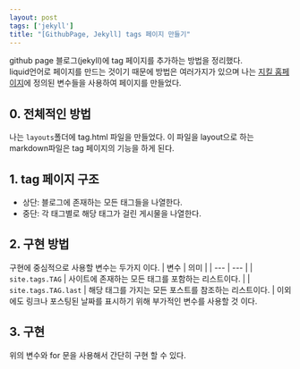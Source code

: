 ```yaml
---
layout: post
tags: ['jekyll']
title: "[GithubPage, Jekyll] tags 페이지 만들기"
---
```

github page 블로그(jekyll)에 tag 페이지를 추가하는 방법을 정리했다.  
liquid언어로 페이지를 만드는 것이기 때문에 방법은 여러가지가 있으며 
나는 [지킬 홈페이지](https://jekyllrb-ko.github.io/docs/variables/)에 정의된 변수들을 사용하여 페이지를 만들었다. 

## 0. 전체적인 방법  
나는 `layouts`폴더에 tag.html 파일을 만들었다. 
이 파일을 layout으로 하는 markdown파일은 tag 페이지의 기능을 하게 된다.  

## 1. tag 페이지 구조 
- 상단: 블로그에 존재하는 모든 태그들을 나열한다.
- 중단: 각 태그별로 해당 태그가 걸린 게시물을 나열한다.
  
## 2. 구현 방법  
구현에 중심적으로 사용할 변수는 두가지 이다.
| 변수 | 의미 |
| --- | --- |
| `site.tags.TAG` | 사이트에 존재하는 모든 태그를 포함하는 리스트이다. |
| `site.tags.TAG.last` | 해당 태그를 가지는 모든 포스트를 참조하는 리스트이다. |
이외에도 링크나 포스팅된 날짜를 표시하기 위해 부가적인 변수를 사용할 것 이다.  
  
## 3. 구현
위의 변수와 for 문을 사용해서 간단히 구현 할 수 있다.
<script src="https://gist.github.com/rst0070/0ab68fc340cfe08f8150a6e6e149a688.js"></script>

